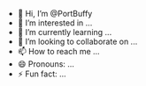 - 👋 Hi, I’m @PortBuffy
- 👀 I’m interested in ...
- 🌱 I’m currently learning ...
- 💞️ I’m looking to collaborate on ...
- 📫 How to reach me ...
- 😄 Pronouns: ...
- ⚡ Fun fact: ...

<!---
PortBuffy/PortBuffy is a ✨ special ✨ repository because its `README.md` (this file) appears on your GitHub profile.
You can click the Preview link to take a look at your changes.
--->
